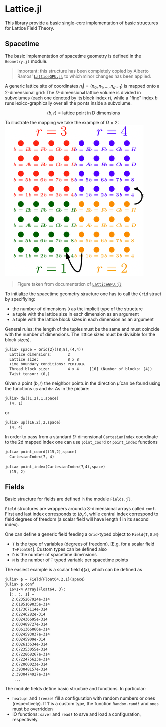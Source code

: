 # Lattice.jl

This library provide a basic single-core implementation of basic structures for Lattice Field Theory.

## Spacetime
The basic implementation of spacetime geometry is defined in the `Geometry.jl` module. 

> Important: this structure has been completely copied by Alberto Ramos' [`LatticeGPU.jl`](https://igit.ific.uv.es/alramos/latticegpu.jl) to which minor changes has been applied.

A generic lattice site of coordinates $\vec n = (n_0, n_1, \ldots, n_{d-1})$ is mapped onto a 2-dimensional grid: The $D$-dimensional lattice volume is divided in subvolumes (each one denoted by its block index $r$), while a "fine" index $b$ runs lexico-graphically over all the points inside a subvolume.

$$(b,r) = \text{lattice point in D dimensions}$$

To illustrate the mapping we take the example of $D=2$:
![here](Geometry.png)
> Figure taken from documentation of [`LatticeGPU.jl`](https://igit.ific.uv.es/alramos/latticegpu.jl)

To initialize the spacetime geometry structure one has to call the `Grid` struct by specifiying:
- the number of dimensions `D` as the implicit type of the structure
- a tuple with the lattice size in each dimension as an argument
- a tuple with the lattice block sizes in each dimension as an argument
  

General rules: the length of the tuples must be the same and must coincide with the number of dimensions. The lattice sizes must be divisible for the block sizes).

```
julia> space = Grid{2}((8,8),(4,4))
  Lattice dimensions:       2
  Lattice size:             8 x 8
  Time boundary conditions: PERIODIC
  Thread block size:        4 x 4     [16] (Number of blocks: [4])
  Twist tensor: (0,)
```

Given a point $(b,r)$ the neighbor points in the direction $\hat\mu$ can be found using the functions `up` and `dw`. As in the picture:

```
julia> dw((1,2),1,space)
  (4, 1)
```
or
```
julia> up((16,2),2,space)
  (4, 4)
```


In order to pass from a standard $D$-dimensional `CartesianIndex` coordinate to the 2d mapped index one can use `point_coord` or `point_index` functions
```
julia> point_coord((15,2),space)
  CartesianIndex(7, 4)

julia> point_index(CartesianIndex(7,4),space)
  (15, 2)
```

## Fields
Basic structure for fields are defined in the module `Fields.jl`.

`Field` structures are wrappers around a 3-dimensional arrays called `conf`. First and last index corresponds to $(b,r)$, while central index correspond to field degrees of freedom (a scalar field will have length 1 in its second index).

One can define a generic field feeding a `Grid`-typed object to `Field{T,D,N}`
- `T` is the type of variables (degrees of freedom). [E.g. for a scalar field `T=Float64`]. Custom types can be defined also
- `D` is the number of spacetime dimensions
- `N` is the number of `T` typed variable per spacetime points

The easiest example is a scalar field $\phi(x)$, which can be defined as
```
julia> ϕ = Field{Float64,2,1}(space)
julia> ϕ.conf
  16×1×4 Array{Float64, 3}:
  [:, :, 1] =
   2.6235267924e-314
   2.6185169035e-314
   2.617367114e-314
   2.62246282e-314
   2.602436695e-314
   2.603489727e-314
   2.6061366066e-314
   2.6024593037e-314
   2.60245909e-314
   2.602613634e-314
   2.672353055e-314
   2.6722868267e-314
   2.6722475623e-314
   2.672060023e-314
   2.393048157e-314
   2.3930474927e-314
    ...
```

The module fields define basic structure and functions. In particular:
- `heatup!` and `freeze!` fill a configuration with random numbers or ones (respectively). If `T` is a custom type, the function `Random.rand!` and `ones` must be overridden
- IO functions: `save!` and `read!` to save and load a configuration, respectively.